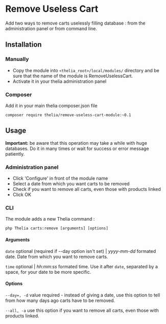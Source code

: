 # Remove Useless Cart

Add two ways to remove carts uselessly filling database : from the administration panel or from command line.

## Installation

### Manually

* Copy the module into ```<thelia_root>/local/modules/``` directory and be sure that the name of the module is RemoveUselessCart.
* Activate it in your thelia administration panel

### Composer

Add it in your main thelia composer.json file

```
composer require thelia/remove-useless-cart-module:~0.1
```

## Usage

**Important:** be aware that this operation may take a while with huge databases. Do it in many times or wait for success or error message patiently.

### Administration panel

- Click 'Configure' in front of the module name
- Select a date from which you want carts to be removed
- Check if you want to remove all carts, even those with products linked
- Click OK

### CLI

The module adds a new Thelia command :

```
php Thelia carts:remove [arguments] [options]
```

#### Arguments

```date``` optional (required if --day option isn't set) | *yyyy-mm-dd* formated date. Date from which you want to remove carts.

```time``` optional | *hh:mm:ss* formated time. Use it after ```date```, separated by a space, for your date to be more specific.

#### Options

```--day=, -d``` value required - instead of giving a date, use this option to tell from how many days ago carts have to be removed.

```--all, -a``` use this option if you want to remove all carts, even those with products linked.
